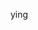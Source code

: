 
































































































































ying
